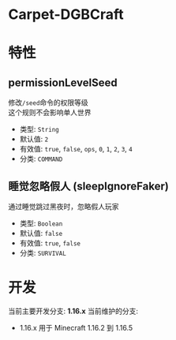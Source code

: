 # Carpet-DGBCraft

# 特性


## permissionLevelSeed
修改`/seed`命令的权限等级  
这个规则不会影响单人世界
* 类型: `String`
* 默认值: `2`
* 有效值: `true`, `false`, `ops`, `0`, `1`, `2`, `3`, `4`
* 分类: `COMMAND`

## 睡觉忽略假人 (sleepIgnoreFaker)
通过睡觉跳过黑夜时，忽略假人玩家
* 类型: `Boolean`
* 默认值: `false`
* 有效值: `true`, `false`
* 分类: `SURVIVAL`

# 开发
当前主要开发分支: **1.16.x**
当前维护的分支:  
* 1.16.x 用于 Minecraft 1.16.2 到 1.16.5
